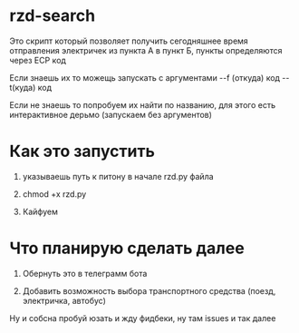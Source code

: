# rzd-search

Это скрипт который позволяет получить сегодняшнее время отправления электричек из пункта А в пункт Б, пункты определяются через ЕСР код

Если знаешь их то можещь запускать с аргументами --f (откуда) код --t(куда) код

Если не знаешь то попробуем их найти по названию, для этого есть интерактивное дерьмо (запускаем без аргументов)

# Как это запустить

1. указываешь путь к питону в начале rzd.py файла

2. chmod +x rzd.py

3. Кайфуем

# Что планирую сделать далее

1. Обернуть это в телеграмм бота

2. Добавить возможность выбора транспортного средства (поезд, электричка, автобус)

Ну и собсна пробуй юзать и жду фидбеки, ну там issues и так далее
